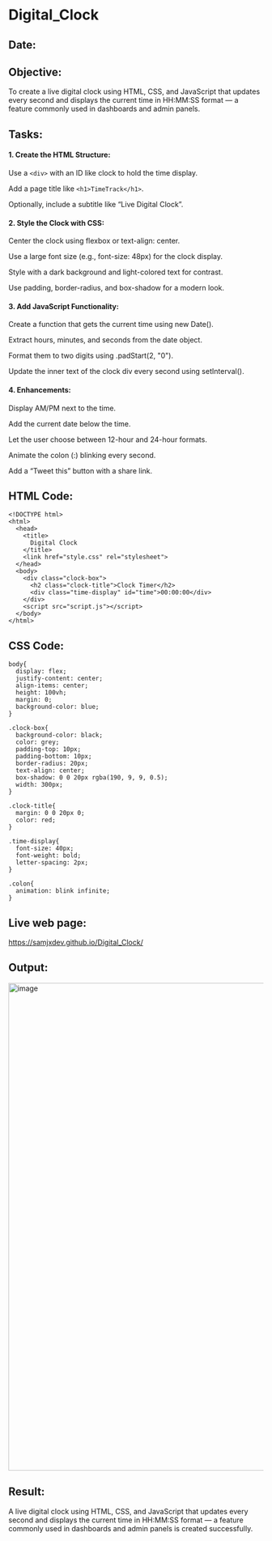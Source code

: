 # Digital_Clock
## Date:
## Objective:
To create a live digital clock using HTML, CSS, and JavaScript that updates every second and displays the current time in HH:MM:SS format — a feature commonly used in dashboards and admin panels.

## Tasks:

#### 1. Create the HTML Structure:
Use a ```<div>``` with an ID like clock to hold the time display.

Add a page title like ```<h1>TimeTrack</h1>```.

Optionally, include a subtitle like “Live Digital Clock”.

#### 2. Style the Clock with CSS:
Center the clock using flexbox or text-align: center.

Use a large font size (e.g., font-size: 48px) for the clock display.

Style with a dark background and light-colored text for contrast.

Use padding, border-radius, and box-shadow for a modern look.

#### 3. Add JavaScript Functionality:
Create a function that gets the current time using new Date().

Extract hours, minutes, and seconds from the date object.

Format them to two digits using .padStart(2, "0").

Update the inner text of the clock div every second using setInterval().

#### 4. Enhancements:
Display AM/PM next to the time.

Add the current date below the time.

Let the user choose between 12-hour and 24-hour formats.

Animate the colon (:) blinking every second.

Add a “Tweet this” button with a share link.
## HTML Code:
```
<!DOCTYPE html>
<html>
  <head>
    <title>
      Digital Clock
    </title>
    <link href="style.css" rel="stylesheet">
  </head>
  <body>
    <div class="clock-box">
      <h2 class="clock-title">Clock Timer</h2>
      <div class="time-display" id="time">00:00:00</div>
    </div>
    <script src="script.js"></script>
  </body>
</html>
```
## CSS Code:
```
body{
  display: flex;
  justify-content: center;
  align-items: center;
  height: 100vh;
  margin: 0;
  background-color: blue;
}

.clock-box{
  background-color: black;
  color: grey;
  padding-top: 10px;
  padding-bottom: 10px;
  border-radius: 20px;
  text-align: center;
  box-shadow: 0 0 20px rgba(190, 9, 9, 0.5);
  width: 300px;
}

.clock-title{
  margin: 0 0 20px 0;
  color: red;
}

.time-display{
  font-size: 40px;
  font-weight: bold;
  letter-spacing: 2px;
}

.colon{
  animation: blink infinite;
}
```

## Live web page:
https://samjxdev.github.io/Digital_Clock/
## Output:
<img width="1911" height="964" alt="image" src="https://github.com/user-attachments/assets/b766ea52-741f-4d39-a734-14b9e9ae591d" />

## Result:
A live digital clock using HTML, CSS, and JavaScript that updates every second and displays the current time in HH:MM:SS format — a feature commonly used in dashboards and admin panels is created successfully.
